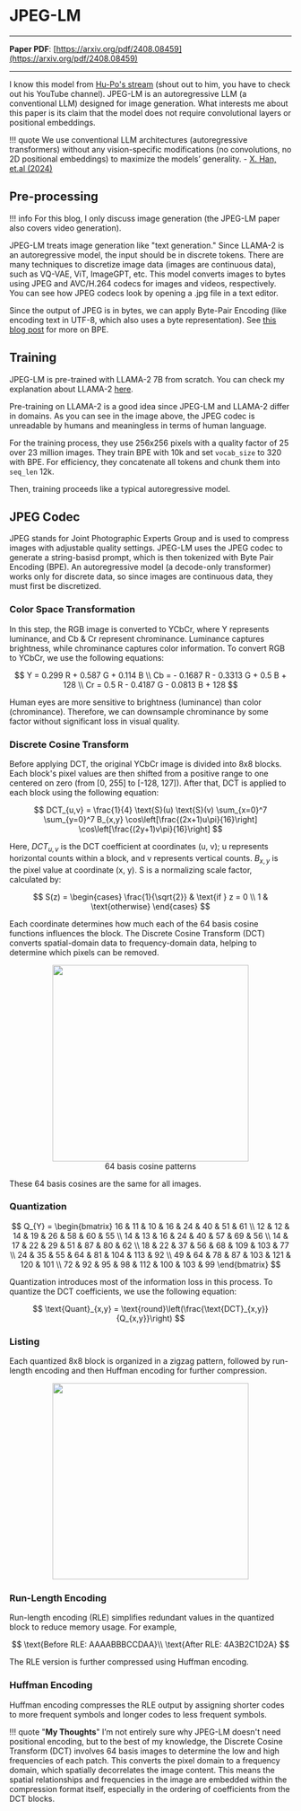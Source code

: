 # **JPEG-LM**

-------
**Paper PDF**: [https://arxiv.org/pdf/2408.08459](https://arxiv.org/pdf/2408.08459)

-------

I know this model from [Hu-Po's stream](https://www.youtube.com/watch?v=SkvyrgSzigo&t=3s) (shout out to him, you have to check out his YouTube channel). JPEG-LM is an autoregressive LLM (a conventional LLM) designed for image generation. What interests me about this paper is its claim that the model does not require convolutional layers or positional embeddings.

!!! quote 
    We use conventional LLM architectures (autoregressive transformers) without any vision-specific modifications (no convolutions, no 2D positional embeddings) to maximize the models’ generality. - [X. Han, et.al (2024)](https://arxiv.org/pdf/2408.08459)

## Pre-processing
!!! info
    For this blog, I only discuss image generation (the JPEG-LM paper also covers video generation). 

JPEG-LM treats image generation like "text generation." Since LLAMA-2 is an autoregressive model, the input should be in discrete tokens. There are many techniques to discretize image data (images are continuous data), such as VQ-VAE, ViT, ImageGPT, etc. This model converts images to bytes using JPEG and AVC/H.264 codecs for images and videos, respectively. You can see how JPEG codecs look by opening a .jpg file in a text editor.

Since the output of JPEG is in bytes, we can apply Byte-Pair Encoding (like encoding text in UTF-8, which also uses a byte representation). See [this blog post](https://drmwnrafi.github.io//notesonanything/AI/Tokenizer/bpe/) for more on BPE.

## Training
JPEG-LM is pre-trained with LLAMA-2 7B from scratch. You can check my explanation about LLAMA-2 [here](https://drmwnrafi.github.io/notesonanything/notesonanything/AI/Model/llama2/).

Pre-training on LLAMA-2 is a good idea since JPEG-LM and LLAMA-2 differ in domains. As you can see in the image above, the JPEG codec is unreadable by humans and meaningless in terms of human language.

For the training process, they use 256x256 pixels with a quality factor of 25 over 23 million images. They train BPE with 10k and set `vocab_size` to 320 with BPE. For efficiency, they concatenate all tokens and chunk them into `seq_len` 12k.

Then, training proceeds like a typical autoregressive model.

## **JPEG Codec**
JPEG stands for Joint Photographic Experts Group and is used to compress images with adjustable quality settings. JPEG-LM uses the JPEG codec to generate a string-basisd prompt, which is then tokenized with Byte Pair Encoding (BPE). An autoregressive model (a decode-only transformer) works only for discrete data, so since images are continuous data, they must first be discretized.

### **Color Space Transformation**

In this step, the RGB image is converted to YCbCr, where Y represents luminance, and Cb & Cr represent chrominance. Luminance captures brightness, while chrominance captures color information. To convert RGB to YCbCr, we use the following equations:

$$
Y = 0.299 R + 0.587 G + 0.114 B \\
Cb = - 0.1687 R - 0.3313 G + 0.5 B + 128 \\
Cr = 0.5 R - 0.4187 G - 0.0813 B + 128
$$

Human eyes are more sensitive to brightness (luminance) than color (chrominance). Therefore, we can downsample chrominance by some factor without significant loss in visual quality.

### **Discrete Cosine Transform**

Before applying DCT, the original YCbCr image is divided into 8x8 blocks. Each block's pixel values are then shifted from a positive range to one centered on zero (from [0, 255] to [-128, 127]). After that, DCT is applied to each block using the following equation:

$$
DCT_{u,v} = \frac{1}{4} \text{S}(u) \text{S}(v) \sum_{x=0}^7 \sum_{y=0}^7 B_{x,y} \cos\left[\frac{(2x+1)u\pi}{16}\right] \cos\left[\frac{(2y+1)v\pi}{16}\right] 
$$

Here, $DCT_{u,v}$ is the DCT coefficient at coordinates (u, v); u represents horizontal counts within a block, and v represents vertical counts. $B_{x,y}$ is the pixel value at coordinate (x, y). $\text{S}$ is a normalizing scale factor, calculated by:

$$
S(z) = 
\begin{cases} 
\frac{1}{\sqrt{2}} & \text{if } z = 0 \\ 
1 & \text{otherwise} 
\end{cases}
$$

Each coordinate determines how much each of the 64 basis cosine functions influences the block. The Discrete Cosine Transform (DCT) converts spatial-domain data to frequency-domain data, helping to determine which pixels can be removed.

<img src ="../../../assets/media/dct.png" width = 350px style="display: block; margin: auto;">
<div align="center">64 basis cosine patterns</div>

These 64 basis cosines are the same for all images.

### **Quantization**

$$
Q_{Y} =
\begin{bmatrix}
16 & 11 & 10 & 16 & 24 & 40 & 51 & 61 \\
12 & 12 & 14 & 19 & 26 & 58 & 60 & 55 \\
14 & 13 & 16 & 24 & 40 & 57 & 69 & 56 \\
14 & 17 & 22 & 29 & 51 & 87 & 80 & 62 \\
18 & 22 & 37 & 56 & 68 & 109 & 103 & 77 \\
24 & 35 & 55 & 64 & 81 & 104 & 113 & 92 \\
49 & 64 & 78 & 87 & 103 & 121 & 120 & 101 \\
72 & 92 & 95 & 98 & 112 & 100 & 103 & 99
\end{bmatrix}
$$

Quantization introduces most of the information loss in this process. To quantize the DCT coefficients, we use the following equation:

$$
\text{Quant}_{x,y} = \text{round}\left(\frac{\text{DCT}_{x,y}}{Q_{x,y}}\right)
$$

### **Listing**

Each quantized 8x8 block is organized in a zigzag pattern, followed by run-length encoding and then Huffman encoding for further compression.

<img src="../../../assets/media/zz_list.png" width = 350px style="display: block; margin: auto;">

### **Run-Length Encoding**

Run-length encoding (RLE) simplifies redundant values in the quantized block to reduce memory usage. For example,

$$
\text{Before RLE: AAAABBBCCDAA}\\
\text{After RLE: 4A3B2C1D2A}
$$

The RLE version is further compressed using Huffman encoding. 

### **Huffman Encoding**

Huffman encoding compresses the RLE output by assigning shorter codes to more frequent symbols and longer codes to less frequent symbols.

!!! quote "**My Thoughts**"
    I’m not entirely sure why JPEG-LM doesn't need positional encoding, but to the best of my knowledge, the Discrete Cosine Transform (DCT) involves 64 basis images to determine the low and high frequencies of each patch. This converts the pixel domain to a frequency domain, which spatially decorrelates the image content. This means the spatial relationships and frequencies in the image are embedded within the compression format itself, especially in the ordering of coefficients from the DCT blocks. 